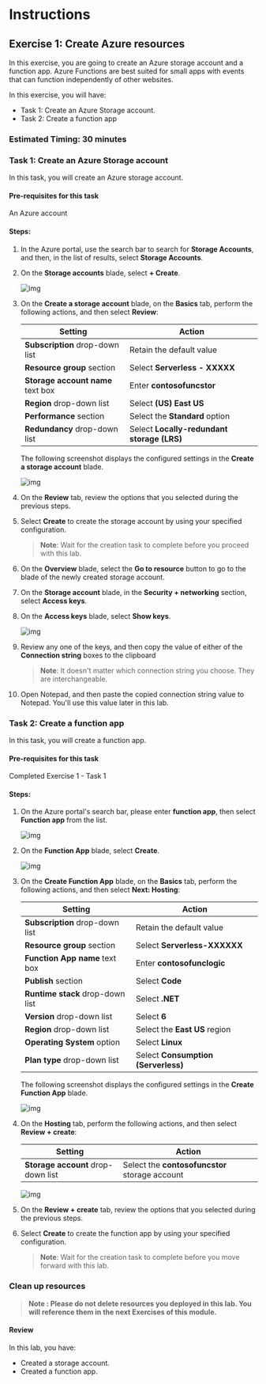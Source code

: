 # Instructions

## Exercise 1: Create Azure resources

In this exercise, you are going to create an Azure storage account and a function app. Azure Functions are best suited for small apps with events that can function independently of other websites.

In this exercise, you will have:

  + Task 1: Create an Azure Storage account.
  + Task 2: Create a function app

### Estimated Timing: 30 minutes

### Task 1: Create an Azure Storage account

In this task, you will create an Azure storage account.

#### Pre-requisites for this task

An Azure account

#### Steps:

1. In the Azure portal, use the search bar to search for **Storage Accounts**, and then, in the list of results, select **Storage Accounts**.

1. On the **Storage accounts** blade, select **+ Create**.

    ![img](../media/servl1.png)

1. On the **Create a storage account** blade, on the **Basics** tab, perform the following actions, and then select **Review**:

    | Setting | Action |
    | -- | -- |
    | **Subscription** drop-down list | Retain the default value |
    | **Resource group** section | Select **Serverless - XXXXX** |
    | **Storage account name** text box | Enter **contosofuncstor** |
    | **Region** drop-down list | Select **(US) East US** |
    | **Performance** section | Select the **Standard** option |
    | **Redundancy** drop-down list | Select **Locally-redundant storage (LRS)** |

    The following screenshot displays the configured settings in the **Create a storage account** blade.

    ![img](../media/servl2.png)   

1. On the **Review** tab, review the options that you selected during the previous steps.

1. Select **Create** to create the storage account by using your specified configuration.

    > **Note**: Wait for the creation task to complete before you proceed with this lab.

1. On the **Overview** blade, select the **Go to resource** button to go to the blade of the newly created storage account.

1. On the **Storage account** blade, in the **Security + networking** section, select **Access keys**.

1. On the **Access keys** blade, select **Show keys**.

    ![img](../media/servl3.png) 

1. Review any one of the keys, and then copy the value of either of the **Connection string** boxes to the clipboard

     > **Note**: It doesn't matter which connection string you choose. They are interchangeable.

1. Open Notepad, and then paste the copied connection string value to Notepad. You'll use this value later in this lab.


### Task 2: Create a function app

In this task, you will create a function app.

#### Pre-requisites for this task

Completed Exercise 1 - Task 1

#### Steps:

1. On the Azure portal's search bar, please enter **function app**, then select **Function app** from the list.

    ![img](../media/servl4.png) 

1. On the **Function App** blade, select **Create**.

    ![img](../media/servl5.png) 

1. On the **Create Function App** blade, on the **Basics** tab, perform the following actions, and then select **Next: Hosting**:

    | Setting | Action |
    | -- | -- |
    | **Subscription** drop-down list | Retain the default value |
    | **Resource group** section | Select **Serverless-XXXXXX** |
    | **Function App name** text box | Enter **contosofunclogic** |
    | **Publish** section | Select **Code** |
    | **Runtime stack** drop-down list | Select **.NET** |
    | **Version** drop-down list | Select **6** |
    | **Region** drop-down list | Select the **East US** region |
    | **Operating System** option | Select **Linux** |
    | **Plan type** drop-down list | Select **Consumption (Serverless)** |

    The following screenshot displays the configured settings in the **Create Function App** blade.

    ![img](../media/servl6.png)    

1. On the **Hosting** tab, perform the following actions, and then select **Review + create**:

    | Setting | Action |
    | -- | -- |
    | **Storage account** drop-down list | Select the **contosofuncstor** storage account |
    
    ![img](../media/servl7.png)      

1. On the **Review + create** tab, review the options that you selected during the previous steps.

1. Select **Create** to create the function app by using your specified configuration.

    > **Note**: Wait for the creation task to complete before you move forward with this lab.

### Clean up resources

>**Note : Please do not delete resources you deployed in this lab. You will reference them in the next Exercises of this module.**

#### Review

In this lab, you have:

- Created a storage account.
- Created a function app.


